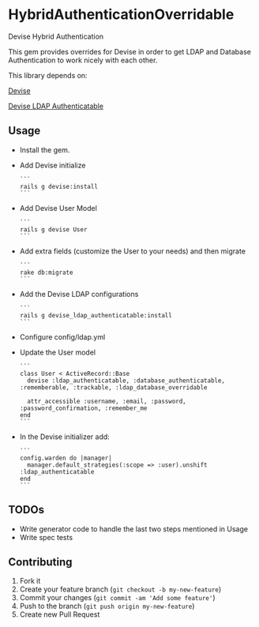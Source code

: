 # HybridAuthenticationOverridable

Devise Hybrid Authentication

This gem provides overrides for Devise in order to get LDAP and Database Authentication to work nicely with each other.

This library depends on:

[Devise](https://github.com/plataformatec/devise)

[Devise LDAP Authenticatable](https://github.com/cschiewek/devise_ldap_authenticatable)

## Usage

- Install the gem.
- Add Devise initialize

      ```
      rails g devise:install
      ```
      
- Add Devise User Model

      ```
      rails g devise User
      ```
      
- Add extra fields (customize the User to your needs) and then migrate

      ```
      rake db:migrate
      ```
      
- Add the Devise LDAP configurations

      ```
      rails g devise_ldap_authenticatable:install
      ```

- Configure config/ldap.yml
- Update the User model 

      ```
      class User < ActiveRecord::Base
        devise :ldap_authenticatable, :database_authenticatable, :rememberable, :trackable, :ldap_database_overridable
        
        attr_accessible :username, :email, :password, :password_confirmation, :remember_me
      end
      ```
      
- In the Devise initializer add:

      ```
      config.warden do |manager|
        manager.default_strategies(:scope => :user).unshift :ldap_authenticatable
      end
      ```
      
## TODOs

- Write generator code to handle the last two steps mentioned in Usage
- Write spec tests

## Contributing

1. Fork it
2. Create your feature branch (`git checkout -b my-new-feature`)
3. Commit your changes (`git commit -am 'Add some feature'`)
4. Push to the branch (`git push origin my-new-feature`)
5. Create new Pull Request
